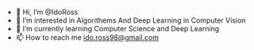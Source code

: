 - 👋 Hi, I’m @IdoRoss
- 👀 I’m interested in Algorithems And Deep Learning in Computer Vision
- 🌱 I’m currently learning Computer Science and Deep Learning
- 📫 How to reach me ido.ross98@gmail.com

<!---
IdoRoss/IdoRoss is a ✨ special ✨ repository because its `README.md` (this file) appears on your GitHub profile.
You can click the Preview link to take a look at your changes.
--->

